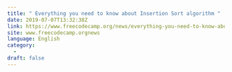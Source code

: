 ```yaml
---
title: " Everything you need to know about Insertion Sort algorithm "
date: 2019-07-07T13:32:38Z
link: https://www.freecodecamp.org/news/everything-you-need-to-know-about-insertion-sort-algorithm/?utm_medium=RSS&utm_source=news.12bit.vn
site: www.freecodecamp.orgnews
language: English
category:
  -   
draft: false
---
```

